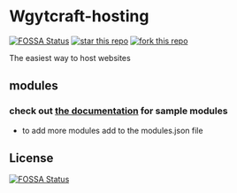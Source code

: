 # Wgytcraft-hosting
[![FOSSA Status](https://app.fossa.com/api/projects/git%2Bgithub.com%2Fwgytcraft%2Fwgytcraft-hosting.svg?type=shield)](https://app.fossa.com/projects/git%2Bgithub.com%2Fwgytcraft%2Fwgytcraft-hosting?ref=badge_shield)
[![star this repo](https://githubbadges.com/star.svg?user=wgyt&repo=wgyt&style=default)](https://github.com/wgyt/wgyt)
[![fork this repo](https://githubbadges.com/fork.svg?user=wgyt&repo=wgyt&style=default)](https://github.com/wgyt/wgyt/fork)

The easiest way to host websites
## modules
### check out [the documentation](https://documentation.wgyt.tk/wgytcraft.cf/#modules) for sample modules
- to add more modules add to the modules.json file

## License
[![FOSSA Status](https://app.fossa.com/api/projects/git%2Bgithub.com%2Fwgytcraft%2Fwgytcraft-hosting.svg?type=large)](https://app.fossa.com/projects/git%2Bgithub.com%2Fwgytcraft%2Fwgytcraft-hosting?ref=badge_large)

